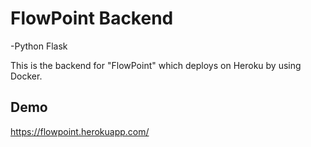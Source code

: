 # FlowPoint Backend
-Python Flask

This is the backend for "FlowPoint" which deploys on Heroku by using Docker.

## Demo
https://flowpoint.herokuapp.com/
